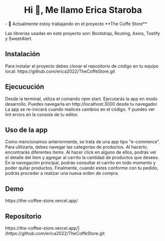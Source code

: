 <h1 align="center">Hi 👋, Me llamo Erica Staroba</h1>
- 🔭 Actualmente estoy trabajando en el proyecto **The Coffe Store**

<p>Las librerias usadas en este proyecto son: Bootstrap, Routing, Axios, Tostify y SweetAlert.</p>

<h2>Instalación</h2>
Para instalar el proyecto debes clonar el repositorio de código en tu equipo local:
https://github.com/erica2022/TheCoffeStore.git

<h2>Ejecucución</h2>
<p>Desde la terminal, utiliza el comando npm start. Ejecutarás la app en modo desarrollo. Puedes navegarla en http://localhost:3000 desde tu navegador. La app se re-iniciará cuando realices cambios en el código. Y puedes ver lint errors en la consola de tu editor. </P>

<h2>Uso de la app</h2>
<p>Como mencionamos anteriormente, se trata de una app tipo "e-commerce". Para utilizarla, debes navegar las categorías de productos. Al hacerlo, encontrarás diferentes items. Al hacer click en alguno de ellos, podrás ver el detalle del item y agregar al carrito la cantidad de productos que desees.
En la navegación principal, podrás consultar el carrito en todo momento y poder quitar productos.
Finalmente, cuando estes conforme con tu pedido, podrás proceder a realizar una nueva orden de compra. </P>

<h2>Demo</h2>
<p>https://the-coffee-store.vercel.app/</P>

<h2>Repositorio</h2>
<p>https://the-coffee-store.vercel.app/](https://github.com/erica2022/TheCoffeStore.git</P>
